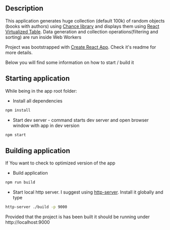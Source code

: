 ## Description
This application generates huge collection (default 100k) of random objects (books with authors) using
 [Chance library](http://chancejs.com/) and displays them using [React Virtualized Table](https://github.com/bvaughn/react-virtualized).
 Data generation and collection operations(filtering and sorting) are run inside Web Workers

Project was bootstrapped with [Create React App](https://github.com/facebookincubator/create-react-app).
Check it's readme for more details. 

Below you will find some information on how to start / build it  

## Starting application
While being in the app root folder: 

- Install all dependencies
```sh
npm install
```

- Start dev server - command starts dev server and open browser window with app in dev version
```sh
npm start
```

## Building application
If You want to check to optimized version of the app
- Build application
```sh
npm run build
```
- Start local http server. I suggest using  [http-server](https://github.com/indexzero/http-server). Install it globally and type 

```sh
http-server ./build -p 9000
``` 

Provided that the project is has been built it should be running under http://localhost:9000


